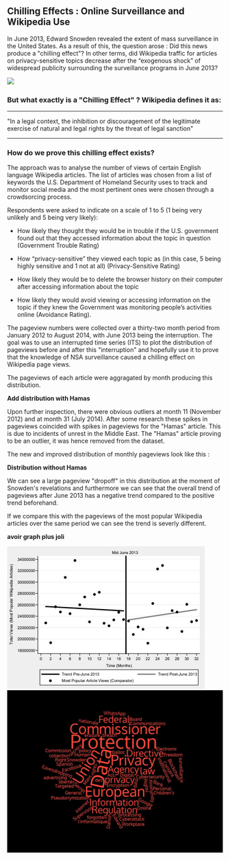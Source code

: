 ## Chilling Effects : Online Surveillance and Wikipedia Use

In June 2013, Edward Snowden revealed the extent of mass surveillance in the United States. As a result of this, the question arose : Did this news produce a "chilling effect"? In other terms, did Wikipedia traffic for articles on privacy-sensitive topics decrease after the “exogenous shock” of widespread publicity surrounding the surveillance programs in June 2013?

<img src="\images\surveillance.jpg">

### But what exactly is a "Chilling Effect" ? Wikipedia defines it as:

---

"In a legal context, the inhibition or discouragement of the legitimate exercise of natural and legal rights by the threat of legal sanction"

---

### How do we prove this chilling effect exists?

The approach was to analyse the number of views of certain English language Wikipedia articles. The list of articles was chosen from a list of keywords the U.S. Department of Homeland Security uses to track and monitor social media and the most pertinent ones were chosen through a crowdsorcing process.

Respondents were asked to indicate on a scale of 1 to 5 (1 being very unlikely and 5 being very likely):

- How likely they thought they would be in trouble if the U.S. government found out that they accessed information about the topic in question (Government Trouble Rating)

- How “privacy-sensitive” they viewed each topic as (in this case, 5 being highly sensitive and 1 not at all) (Privacy-Sensitive Rating)

- How likely they would be to delete the browser history on their computer after accessing information about the topic

- How likely they would avoid viewing or accessing information on the topic if they knew the Government was monitoring people’s activities online (Avoidance Rating).

The pageview numbers were collected over a thirty-two month period from January 2012 to August 2014, with June 2013 being the interruption. The goal was to use an interrupted time series (ITS) to plot the distribution of pageviews before and after this "interruption" and hopefully use it to prove that the knowledge of NSA surveillance caused a chilling effect on Wikipedia page views.

The pageviews of each article were aggragated by month producing this distribution.

**Add distribution with Hamas**

Upon further inspection, there were obvious outliers at month 11 (November 2012) and at month 31 (July 2014). After some research these spikes in pageviews coincided with spikes in pageviews for the "Hamas" article. This is due to incidents of unrest in the Middle East. The "Hamas" article proving to be an outlier, it was hence removed from the dataset.

The new and improved distribution of monthly pageviews look like this : 

**Distribution without Hamas**

We can see a large pageview "dropoff" in this distribution at the moment of Snowden's revelations and furthermore we can see that the overall trend of pageviews after June 2013 has a negative trend compared to the positive trend beforehand.

If we compare this with the pageviews of the most popular Wikipedia articles over the same period we can see the trend is severly different.

**avoir graph plus joli**

<img src="\images\most_popular.JPG">


<img src="\images\wordcloud.jpg">
